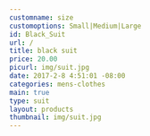 ```yaml
---
customname: size
customoptions: Small|Medium|Large
id: Black_Suit
url: /
title: black suit
price: 20.00
picurl: img/suit.jpg
date: 2017-2-8 4:51:01 -08:00
categories: mens-clothes
main: true
type: suit
layout: products
thumbnail: img/suit.jpg
---
```

